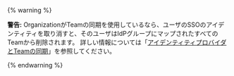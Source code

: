 {% warning %}

**警告:** OrganizationがTeamの同期を使用しているなら、ユーザのSSOのアイデンティティを取り消すと、そのユーザはIdPグループにマップされたすべてのTeamから削除されます。 詳しい情報については「[アイデンティティプロバイダとTeamの同期](/organizations/organizing-members-into-teams/synchronizing-a-team-with-an-identity-provider-group)」を参照してください。

{% endwarning %}
